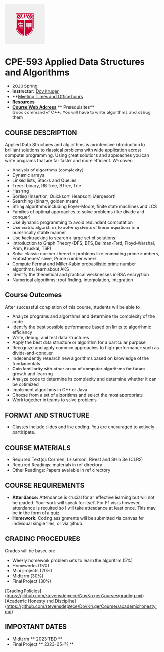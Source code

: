 <a href="ece.stevens.edu">
  <img src="assets/RUshield.webp" width="128"/>
</a>

# CPE-593 Applied Data Structures and Algorithms

* 2023 Spring
* **Instructor:**  [Dov Kruger](https://RU-ece/DovKrugerCourses/DovKrugerBio.md)
* **[Meeting Times and Office hours]()
* **[Resources](https://RU-ece/DovKrugerCourses/DovKrugerBio.md)**
* **[Course Web Address](https://github.com/RU-ECE/ECE573-DB)**
** Prerequisites** 		
Good command of C++.
You will have to write algorithms and debug them.


## COURSE DESCRIPTION

Applied Data Structures and algorithms is an intensive introduction to brilliant solutions to classical problems with wide application across computer programming.  Using great solutions and approaches you can write programs that are far faster and more efficient. We cover:

* Analysis of algorithms (complexity)
* Dynamic arrays
* Linked lists, Stacks and Queues
* Trees: binary, RB Tree, BTree, Trie
* Hashing
* Sorting (Insertion, Quicksort, Heapsort, Mergesort)
* Searching (binary, golden mean)
* String algorithms including Boyer-Moore, finite state machines and LCS
* Families of optimal approaches to solve problems (like divide and conquer)
* Use dynamic programming to avoid redundant computation
* Use matrix algorithms to solve systems of linear equations in a numerically stable manner
* Use backtracking to search a large set of solutions
* Introduction to Graph Theory (DFS, BFS, Bellman-Ford, Floyd-Warshal, Prim, Kruskal, TSP)
* Solve classic number-theoretic problems like computing prime numbers, Eratosthenes’ sieve, Prime number wheel
* Compute Fermat and Miller-Rabin probabilistic prime number algorithms, learn about AKS
* Identify the theoretical and practical weaknesses in RSA encryption
* Numerical algorithms: root finding, interpolation, integration

## Course Outcomes

After successful completion of this course, students will be able to
*  Analyze programs and algorithms and determine the complexity of the code
*  Identify the best possible performance based on limits to algorithmic efficiency
*  Write, debug, and test data structures
*  Apply the best data structure or algorithm for a particular purpose
*  Recognize and apply common approaches to high-performance such as divide-and-conquer
*  Independently research new algorithms based on knowledge of the fundamentals
*  Gain familiarity with other areas of computer algorithms for future growth and learning
  * Analyze code to determine its complexity and determine whether it can be optimized
  * Implement algorithms in C++ or Java
  * Choose from a set of algorithms and select the most appropriate
  * Work together in teams to solve problems

## FORMAT AND STRUCTURE
* Classes include slides and live coding. You are encouraged to actively participate.

## COURSE MATERIALS
* Required Text(s): Cormen, Leiserson, Rivest and Stein 3e (CLRS)
* Required Readings: materials in ref directory
* Other Readings: 	Papers available in ref directory

## COURSE REQUIREMENTS
* **Attendance:**	Attendance is crucial for an effective learning but will not be graded. Your work will speak for itself.
For F1 visas however, attendance is required so I will take attendance at least once. This may be in the form of a quiz.
* **Homework:** 	Coding assignments will be submitted via canvas for individual single files, or via github.

## GRADING PROCEDURES
Grades will be based on:
* Weekly homework problem sets to learn the algorithm  (5%)
* Homeworks                                           (15%)
* Mini projects                                       (20%) 
* Midterm                                             (30%)
* Final Project                                       (30%)

[Grading Policies] (https://github.com/stevensdeptece/DovKrugerCourses/grading.md)
[Academic Honesty and Discipline] (https://github.com/stevensdeptece/DovKrugerCourses/academichonesty.md)

## IMPORTANT DATES
* Midterm          ** 2023-TBD **
* Final Project    ** 2023-05-?? **
